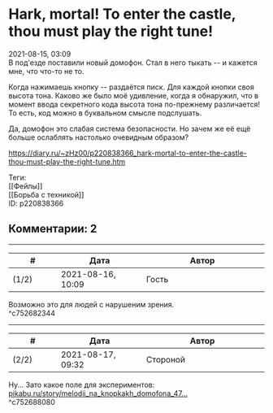 Hark, mortal! To enter the castle, thou must play the right tune!
=================================================================

  
2021-08-15, 03:09  
 В под'езде поставили новый домофон. Стал в него тыкать -- и кажется мне, что что-то не то.   
   
 Когда нажимаешь кнопку -- раздаётся писк. Для каждой кнопки своя высота тона. Каково же было моё удивление, когда я обнаружил, что в момент ввода секретного кода высота тона по-прежнему различается! То есть, код можно в буквальном смысле подслушать.   
   
 Да, домофон это слабая система безопасности. Но зачем же её ещё больше ослаблять настолько очевидным образом?   
  
<https://diary.ru/~zHz00/p220838366_hark-mortal-to-enter-the-castle-thou-must-play-the-right-tune.htm>  
  
Теги:  
[[Фейлы]]  
[[Борьба с техникой]]  
ID: p220838366  


Комментарии: 2
--------------

  


---



|         #         |              Дата              |                     Автор                     |           ID           |
| --- | --- | --- | --- |
| (1/2) | 2021-08-16, 10:09 | Гость | c752682344 |

  
 Возможно это для людей с нарушеним зрения.   
 ^c752682344

---



|         #         |              Дата              |                     Автор                     |           ID           |
| --- | --- | --- | --- |
| (2/2) | 2021-08-17, 09:32 | Стороной | c752688080 |

  
 Ну... Зато какое поле для экспериментов:  [pikabu.ru/story/melodii\_na\_knopkakh\_domofona\_47...](https://pikabu.ru/story/melodii_na_knopkakh_domofona_4797503)    
 ^c752688080